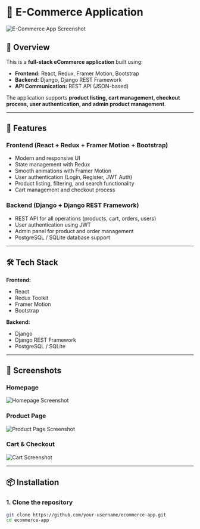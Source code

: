 # 🛒 E-Commerce Application  


![E-Commerce App Screenshot](https://github.com/user-attachments/assets/d041e6c0-0459-4b62-99d6-69bd37a7220d)


## 📌 Overview  
This is a **full-stack eCommerce application** built using:  
- **Frontend:** React, Redux, Framer Motion, Bootstrap  
- **Backend:** Django, Django REST Framework  
- **API Communication:** REST API (JSON-based)  

The application supports **product listing, cart management, checkout process, user authentication, and admin product management**.

---

## 🚀 Features  

### **Frontend (React + Redux + Framer Motion + Bootstrap)**  
- Modern and responsive UI  
- State management with Redux  
- Smooth animations with Framer Motion  
- User authentication (Login, Register, JWT Auth)  
- Product listing, filtering, and search functionality  
- Cart management and checkout process  

### **Backend (Django + Django REST Framework)**  
- REST API for all operations (products, cart, orders, users)  
- User authentication using JWT  
- Admin panel for product and order management  
- PostgreSQL / SQLite database support  

---

## 🛠️ Tech Stack  

**Frontend:**  
- React  
- Redux Toolkit  
- Framer Motion  
- Bootstrap  

**Backend:**  
- Django  
- Django REST Framework  
- PostgreSQL / SQLite  

---

## 📸 Screenshots  

### **Homepage**
![Homepage Screenshot](https://via.placeholder.com/800x400.png?text=Homepage)

### **Product Page**
![Product Page Screenshot](https://via.placeholder.com/800x400.png?text=Product+Page)

### **Cart & Checkout**
![Cart Screenshot](https://via.placeholder.com/800x400.png?text=Cart+and+Checkout)

---

## 📦 Installation  

### **1. Clone the repository**
```bash
git clone https://github.com/your-username/ecommerce-app.git
cd ecommerce-app
